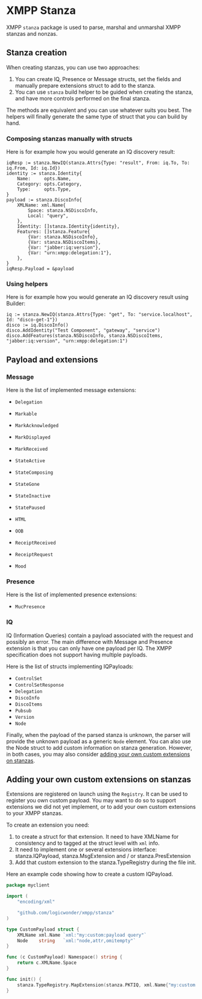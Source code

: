 # XMPP Stanza

XMPP `stanza` package is used to parse, marshal and unmarshal XMPP stanzas and nonzas.

## Stanza creation

When creating stanzas, you can use two approaches:

1. You can create IQ, Presence or Message structs, set the fields and manually prepare extensions struct to add to the
stanza.
2. You can use `stanza` build helper to be guided when creating the stanza, and have more controls performed on the
final stanza.

The methods are equivalent and you can use whatever suits you best. The helpers will finally generate the same type of
struct that you can build by hand.

### Composing stanzas manually with structs

Here is for example how you would generate an IQ discovery result:

	iqResp := stanza.NewIQ(stanza.Attrs{Type: "result", From: iq.To, To: iq.From, Id: iq.Id})
	identity := stanza.Identity{
		Name:     opts.Name,
		Category: opts.Category,
		Type:     opts.Type,
	}
	payload := stanza.DiscoInfo{
		XMLName: xml.Name{
			Space: stanza.NSDiscoInfo,
			Local: "query",
		},
		Identity: []stanza.Identity{identity},
		Features: []stanza.Feature{
			{Var: stanza.NSDiscoInfo},
			{Var: stanza.NSDiscoItems},
			{Var: "jabber:iq:version"},
			{Var: "urn:xmpp:delegation:1"},
		},
	}
	iqResp.Payload = &payload

### Using helpers

Here is for example how you would generate an IQ discovery result using Builder:

	iq := stanza.NewIQ(stanza.Attrs{Type: "get", To: "service.localhost", Id: "disco-get-1"})
	disco := iq.DiscoInfo()
	disco.AddIdentity("Test Component", "gateway", "service")
	disco.AddFeatures(stanza.NSDiscoInfo, stanza.NSDiscoItems, "jabber:iq:version", "urn:xmpp:delegation:1")

## Payload and extensions

### Message

Here is the list of implemented message extensions:

- `Delegation`

- `Markable`
- `MarkAcknowledged`
- `MarkDisplayed`
- `MarkReceived`

- `StateActive`
- `StateComposing`
- `StateGone`
- `StateInactive`
- `StatePaused`

- `HTML`

- `OOB`

- `ReceiptReceived`
- `ReceiptRequest`

- `Mood`

### Presence

Here is the list of implemented presence extensions:

- `MucPresence`

### IQ

IQ (Information Queries) contain a payload associated with the request and possibly an error. The main difference with
Message and Presence extension is that you can only have one payload per IQ. The XMPP specification does not support
having multiple payloads.

Here is the list of structs implementing IQPayloads:

- `ControlSet`
- `ControlSetResponse`
- `Delegation`
- `DiscoInfo`
- `DiscoItems`
- `Pubsub`
- `Version`
- `Node`

Finally, when the payload of the parsed stanza is unknown, the parser will provide the unknown payload as a generic
`Node` element. You can also use the Node struct to add custom information on stanza generation. However, in both cases,
you may also consider [adding your own custom extensions on stanzas]().


## Adding your own custom extensions on stanzas

Extensions are registered on launch using the `Registry`. It can be used to register you own custom payload. You may
want to do so to support extensions we did not yet implement, or to add your own custom extensions to your XMPP stanzas.

To create an extension you need:
1. to create a struct for that extension. It need to have XMLName for consistency and to tagged at the struct level with
`xml` info.
2. It need to implement one or several extensions interface: stanza.IQPayload, stanza.MsgExtension and / or
stanza.PresExtension
3. Add that custom extension to the stanza.TypeRegistry during the file init.

Here an example code showing how to create a custom IQPayload. 

```go
package myclient

import (
	"encoding/xml"

	"github.com/logicwonder/xmpp/stanza"
)

type CustomPayload struct {
	XMLName xml.Name `xml:"my:custom:payload query"`
	Node    string   `xml:"node,attr,omitempty"`
}

func (c CustomPayload) Namespace() string {
	return c.XMLName.Space
}

func init() {
	stanza.TypeRegistry.MapExtension(stanza.PKTIQ, xml.Name{"my:custom:payload", "query"}, CustomPayload{})
}
```